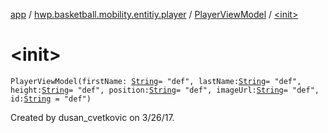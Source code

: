 [app](../../index.md) / [hwp.basketball.mobility.entitiy.player](../index.md) / [PlayerViewModel](index.md) / [&lt;init&gt;](.)

# &lt;init&gt;

`PlayerViewModel(firstName: `[`String`](https://kotlinlang.org/api/latest/jvm/stdlib/kotlin/-string/index.html)` = "def", lastName: `[`String`](https://kotlinlang.org/api/latest/jvm/stdlib/kotlin/-string/index.html)` = "def", height: `[`String`](https://kotlinlang.org/api/latest/jvm/stdlib/kotlin/-string/index.html)` = "def", position: `[`String`](https://kotlinlang.org/api/latest/jvm/stdlib/kotlin/-string/index.html)` = "def", imageUrl: `[`String`](https://kotlinlang.org/api/latest/jvm/stdlib/kotlin/-string/index.html)` = "def", id: `[`String`](https://kotlinlang.org/api/latest/jvm/stdlib/kotlin/-string/index.html)` = "def")`

Created by dusan_cvetkovic on 3/26/17.

